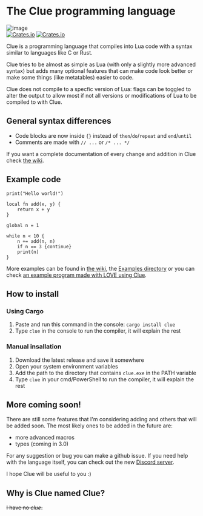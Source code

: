 # The Clue programming language

![image](https://user-images.githubusercontent.com/87673997/156028540-7a94db51-dd90-4bc6-9718-96e056d24cab.png)  
[![Crates.io](https://img.shields.io/crates/v/clue?style=flat-square)](https://crates.io/crates/clap)
[![Crates.io](https://img.shields.io/crates/d/clue?style=flat-square)](https://crates.io/crates/clap)

Clue is a programming language that compiles into Lua code with a syntax similar to languages like C or Rust.

Clue tries to be almost as simple as Lua (with only a slightly more advanced syntax) but adds many optional features that can make code look better or make some things (like metatables) easier to code.

Clue does not compile to a specfic version of Lua: flags can be toggled to alter the output to allow most if not all versions or modifications of Lua to be compiled to with Clue.

## General syntax differences
- Code blocks are now inside `{}` instead of `then`/`do`/`repeat` and `end`/`until`
- Comments are made with `// ...` or `/* ... */`

If you want a complete documentation of every change and addition in Clue check [the wiki](https://github.com/ClueLang/Clue/wiki).

## Example code
```
print("Hello world!")

local fn add(x, y) {
    return x + y
}

global n = 1

while n < 10 {
    n += add(n, n)
    if n == 3 {continue}
    print(n)
}
```
More examples can be found in [the wiki](https://github.com/ClueLang/Clue/wiki), the [Examples directory](https://github.com/ClueLang/Clue/tree/main/examples) or you can check [an example program made with LOVE using Clue](https://github.com/ClueLang/Clue-example).

## How to install

### Using Cargo
1. Paste and run this command in the console: `cargo install clue`
2. Type `clue` in the console to run the compiler, it will explain the rest

### Manual insallation
1. Download the latest release and save it somewhere
2. Open your system environment variables
3. Add the path to the directory that contains `clue.exe` in the PATH variable
4. Type `clue` in your cmd/PowerShell to run the compiler, it will explain the rest

## More coming soon!
There are still some features that I'm considering adding and others that will be added soon.
The most likely ones to be added in the future are:
- more advanced macros
- types (coming in 3.0)

For any suggestion or bug you can make a github issue.
If you need help with the language itself, you can check out the new [Discord server](https://discord.gg/EQsnWpqN3C).

I hope Clue will be useful to you :)

## Why is Clue named Clue?
~~I have no *clue*.~~
